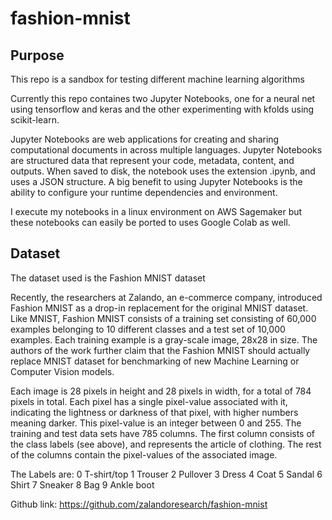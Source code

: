# fashion-mnist

## Purpose

This repo is a sandbox for testing different  machine learning algorithms

Currently this repo containes two Jupyter Notebooks, one for a neural net using tensorflow and keras and the other experimenting with kfolds using scikit-learn.

Jupyter Notebooks are web applications for creating and sharing computational documents in across multiple languages. Jupyter Notebooks are structured data that represent your code, metadata, content, and outputs. When saved to disk, the notebook uses the extension .ipynb, and uses a JSON structure. A big benefit to using Jupyter Notebooks is the ability to configure your runtime dependencies and environment.

I execute my notebooks in a linux environment on AWS Sagemaker but these notebooks can easily be ported to uses Google Colab as well.

## Dataset

The dataset used is the Fashion MNIST dataset

Recently, the researchers at Zalando, an e-commerce company, introduced Fashion MNIST as a drop-in replacement for the original MNIST dataset. Like MNIST, Fashion MNIST consists of a training set consisting of 60,000 examples belonging to 10 different classes and a test set of 10,000 examples. Each training example is a gray-scale image, 28x28 in size. The authors of the work further claim that the Fashion MNIST should actually replace MNIST dataset for benchmarking of new Machine Learning or Computer Vision models.

Each image is 28 pixels in height and 28 pixels in width, for a total of 784 pixels in total. Each pixel has a single pixel-value associated with it, indicating the lightness or darkness of that pixel, with higher numbers meaning darker. This pixel-value is an integer between 0 and 255. The training and test data sets have 785 columns. The first column consists of the class labels (see above), and represents the article of clothing. The rest of the columns contain the pixel-values of the associated image.

The Labels are:
0 T-shirt/top 1 Trouser 2 Pullover 3 Dress 4 Coat 5 Sandal 6 Shirt 7 Sneaker 8 Bag 9 Ankle boot

Github link: https://github.com/zalandoresearch/fashion-mnist
